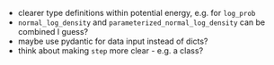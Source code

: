 - clearer type definitions within potential energy, e.g. for `log_prob`
- `normal_log_density` and `parameterized_normal_log_density` can be combined I guess?
- maybe use pydantic for data input instead of dicts?
- think about making `step` more clear - e.g. a class?
